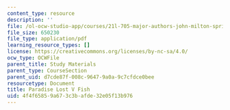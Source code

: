 ```yaml
---
content_type: resource
description: ''
file: /ol-ocw-studio-app/courses/21l-705-major-authors-john-milton-spring-2008/4f4f65859a673c3bafde32e05f13b976_MIT21L_705S08_pl_v_s08.pdf
file_size: 650230
file_type: application/pdf
learning_resource_types: []
license: https://creativecommons.org/licenses/by-nc-sa/4.0/
ocw_type: OCWFile
parent_title: Study Materials
parent_type: CourseSection
parent_uid: d7cde87f-008c-9647-9a0a-9c7cfdce0bee
resourcetype: Document
title: Paradise Lost V Fish
uid: 4f4f6585-9a67-3c3b-afde-32e05f13b976
---
```

